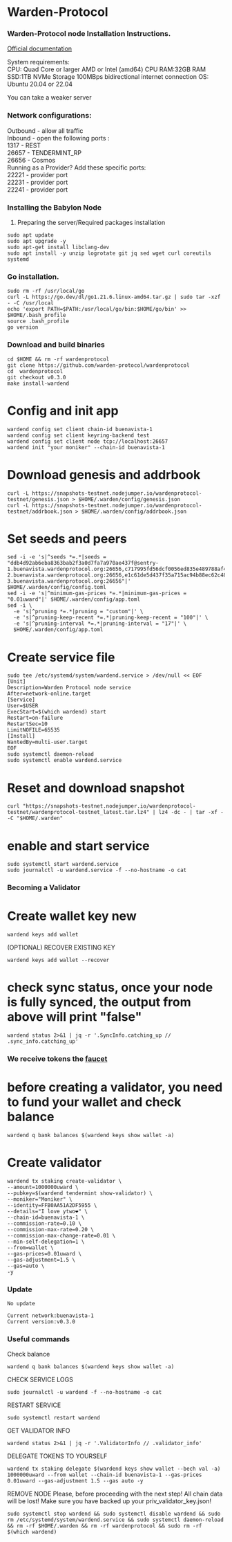 # Warden-Protocol

### Warden-Protocol node Installation Instructions.

[Official documentation](https://docs.wardenprotocol.org/)

System requirements:</br>
CPU: Quad Core or larger AMD or Intel (amd64) CPU
RAM:32GB RAM
SSD:1TB NVMe Storage
100MBps bidirectional internet connection
OS: Ubuntu 20.04 or 22.04</br>

You can take a weaker server

### Network configurations: </br>
Outbound - allow all traffic </br>
Inbound - open the following ports :</br>
1317 - REST </br>
26657 - TENDERMINT_RP </br>
26656 - Cosmos </br>
Running as a Provider? Add these specific ports: </br>
22221 - provider port </br>
22231 - provider port </br>
22241 - provider port </br>

### Installing the Babylon Node

1. Preparing the server/Required packages installation</br>
```
sudo apt update
sudo apt upgrade -y
sudo apt-get install libclang-dev
sudo apt install -y unzip logrotate git jq sed wget curl coreutils systemd
```
### Go installation.
```
sudo rm -rf /usr/local/go
curl -L https://go.dev/dl/go1.21.6.linux-amd64.tar.gz | sudo tar -xzf - -C /usr/local
echo 'export PATH=$PATH:/usr/local/go/bin:$HOME/go/bin' >> $HOME/.bash_profile
source .bash_profile
go version
```

### Download and build binaries
```
cd $HOME && rm -rf wardenprotocol
git clone https://github.com/warden-protocol/wardenprotocol
cd  wardenprotocol
git checkout v0.3.0
make install-wardend
```

# Config and init app
```
wardend config set client chain-id buenavista-1
wardend config set client keyring-backend test
wardend config set client node tcp://localhost:26657
wardend init "your moniker" --chain-id buenavista-1
```

# Download genesis and addrbook
```
curl -L https://snapshots-testnet.nodejumper.io/wardenprotocol-testnet/genesis.json > $HOME/.warden/config/genesis.json
curl -L https://snapshots-testnet.nodejumper.io/wardenprotocol-testnet/addrbook.json > $HOME/.warden/config/addrbook.json
```

# Set seeds and peers
```
sed -i -e 's|^seeds *=.*|seeds = "ddb4d92ab6eba8363bab2f3a0d7fa7a970ae437f@sentry-1.buenavista.wardenprotocol.org:26656,c717995fd56dcf0056ed835e489788af4ffd8fe8@sentry-2.buenavista.wardenprotocol.org:26656,e1c61de5d437f35a715ac94b88ec62c482edc166@sentry-3.buenavista.wardenprotocol.org:26656"|' $HOME/.warden/config/config.toml
sed -i -e 's|^minimum-gas-prices *=.*|minimum-gas-prices = "0.01uward"|' $HOME/.warden/config/app.toml
sed -i \
  -e 's|^pruning *=.*|pruning = "custom"|' \
  -e 's|^pruning-keep-recent *=.*|pruning-keep-recent = "100"|' \
  -e 's|^pruning-interval *=.*|pruning-interval = "17"|' \
  $HOME/.warden/config/app.toml
```

# Create service file
```
sudo tee /etc/systemd/system/wardend.service > /dev/null << EOF
[Unit]
Description=Warden Protocol node service
After=network-online.target
[Service]
User=$USER
ExecStart=$(which wardend) start
Restart=on-failure
RestartSec=10
LimitNOFILE=65535
[Install]
WantedBy=multi-user.target
EOF
sudo systemctl daemon-reload
sudo systemctl enable wardend.service
```

# Reset and download snapshot
```
curl "https://snapshots-testnet.nodejumper.io/wardenprotocol-testnet/wardenprotocol-testnet_latest.tar.lz4" | lz4 -dc - | tar -xf - -C "$HOME/.warden"
```

# enable and start service
```
sudo systemctl start wardend.service
sudo journalctl -u wardend.service -f --no-hostname -o cat
```

### Becoming a Validator

# Create wallet key new
```
wardend keys add wallet
```

(OPTIONAL) RECOVER EXISTING KEY
```
wardend keys add wallet --recover
```

# check sync status, once your node is fully synced, the output from above will print "false"
```
wardend status 2>&1 | jq -r '.SyncInfo.catching_up // .sync_info.catching_up'
```

### We receive tokens the [faucet](https://spaceward.buenavista.wardenprotocol.org/)

# before creating a validator, you need to fund your wallet and check balance
```
wardend q bank balances $(wardend keys show wallet -a) 
```
# Create validator
```
wardend tx staking create-validator \
--amount=1000000uward \
--pubkey=$(wardend tendermint show-validator) \
--moniker="Moniker" \
--identity=FFB0AA51A2DF5955 \
--details="I love ytwo❤️" \
--chain-id=buenavista-1 \
--commission-rate=0.10 \
--commission-max-rate=0.20 \
--commission-max-change-rate=0.01 \
--min-self-delegation=1 \
--from=wallet \
--gas-prices=0.01uward \
--gas-adjustment=1.5 \
--gas=auto \
-y 
```

### Update
```
No update

Current network:buenavista-1
Current version:v0.3.0
```

### Useful commands

Check balance
```
wardend q bank balances $(wardend keys show wallet -a) 
```

CHECK SERVICE LOGS
```
sudo journalctl -u wardend -f --no-hostname -o cat
```

RESTART SERVICE
```
sudo systemctl restart wardend
```

GET VALIDATOR INFO
```
wardend status 2>&1 | jq -r '.ValidatorInfo // .validator_info'
```

DELEGATE TOKENS TO YOURSELF
```
wardend tx staking delegate $(wardend keys show wallet --bech val -a) 1000000uward --from wallet --chain-id buenavista-1 --gas-prices 0.01uward --gas-adjustment 1.5 --gas auto -y 
```

REMOVE NODE
Please, before proceeding with the next step! All chain data will be lost! Make sure you have backed up your priv_validator_key.json!
```
sudo systemctl stop wardend && sudo systemctl disable wardend && sudo rm /etc/systemd/system/wardend.service && sudo systemctl daemon-reload && rm -rf $HOME/.warden && rm -rf wardenprotocol && sudo rm -rf $(which wardend) 
```
